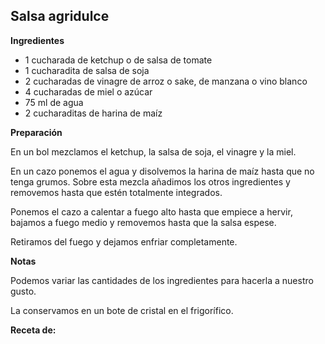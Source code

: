 ## Salsa agridulce

**Ingredientes**

- 1 cucharada de ketchup o de salsa de tomate 
- 1 cucharadita de salsa de soja 
- 2 cucharadas de vinagre de arroz o sake, de manzana o vino blanco
- 4 cucharadas de miel o azúcar
- 75 ml de agua 
- 2 cucharaditas de harina de maíz

**Preparación**

En un bol mezclamos el ketchup, la salsa de soja, el vinagre y la miel. 

En un cazo ponemos el agua y disolvemos la harina de maíz hasta que no tenga grumos. Sobre esta mezcla añadimos los otros ingredientes y removemos hasta que estén totalmente integrados.

Ponemos el cazo a calentar a fuego alto hasta que empiece a hervir, bajamos a fuego medio y removemos hasta que la salsa espese. 

Retiramos del fuego y dejamos enfriar completamente.

**Notas**

Podemos variar las cantidades de los ingredientes para hacerla a nuestro gusto.

La conservamos en un bote de cristal en el frigorífico.

**Receta de:** 
